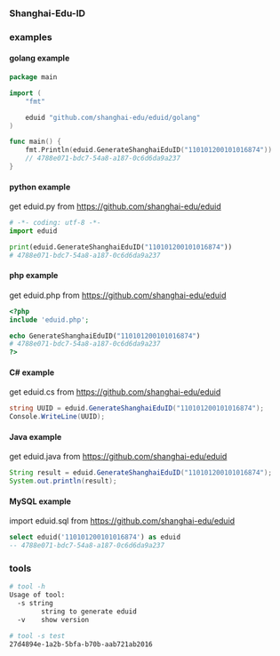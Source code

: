 ### Shanghai-Edu-ID

### examples

#### golang example
```Go
package main

import (
	"fmt"

	eduid "github.com/shanghai-edu/eduid/golang"
)

func main() {
	fmt.Println(eduid.GenerateShanghaiEduID("110101200101016874"))
    // 4788e071-bdc7-54a8-a187-0c6d6da9a237
}
```

#### python example
get eduid.py from https://github.com/shanghai-edu/eduid
```Python
# -*- coding: utf-8 -*-
import eduid

print(eduid.GenerateShanghaiEduID("110101200101016874"))
# 4788e071-bdc7-54a8-a187-0c6d6da9a237
```

#### php example
get eduid.php from https://github.com/shanghai-edu/eduid
```PHP
<?php
include 'eduid.php';

echo GenerateShanghaiEduID("110101200101016874")
# 4788e071-bdc7-54a8-a187-0c6d6da9a237
?>
```

#### C# example
get eduid.cs from https://github.com/shanghai-edu/eduid
```C#
string UUID = eduid.GenerateShanghaiEduID("110101200101016874");
Console.WriteLine(UUID);
```

#### Java example
get eduid.java from https://github.com/shanghai-edu/eduid
```Java
String result = eduid.GenerateShanghaiEduID("110101200101016874");
System.out.println(result);
```

#### MySQL example
import eduid.sql from https://github.com/shanghai-edu/eduid
```sql
select eduid('110101200101016874') as eduid
-- 4788e071-bdc7-54a8-a187-0c6d6da9a237
```

### tools
```bash
# tool -h
Usage of tool:
  -s string
        string to generate eduid
  -v    show version

# tool -s test
27d4894e-1a2b-5bfa-b70b-aab721ab2016
```